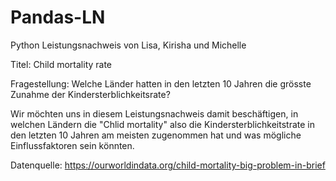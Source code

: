 # Pandas-LN
Python Leistungsnachweis von Lisa, Kirisha und Michelle

Titel: Child mortality rate

Fragestellung: Welche Länder hatten in den letzten 10 Jahren die grösste Zunahme der Kindersterblichkeitsrate?

Wir möchten uns in diesem Leistungsnachweis damit beschäftigen, in welchen Ländern die "Chlid mortality" also die Kindersterblichkeitstrate in den letzten 10 Jahren am meisten zugenommen hat und was mögliche Einflussfaktoren sein könnten.

Datenquelle:
https://ourworldindata.org/child-mortality-big-problem-in-brief